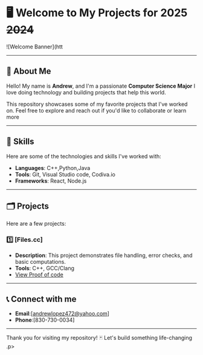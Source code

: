 # 🖥️ **Welcome to My Projects for** **2025** ~~2024~~
![Welcome Banner](htt


---

## 🤙 **About Me**

Hello! My name is **Andrew**, and I'm a passionate **Computer Science Major**
I love doing technology and building projects that help this world.

This repository showcases some of my favorite projects that I've worked on. 
Feel free to explore and reach out if you'd like to collaborate or learn more 

---

## 🐺 **Skills**

Here are some of the technologies and skills I've worked with:

- **Languages**: C++,Python,Java
- **Tools**: Git, Visual Studio code, Codiva.io
- **Frameworks**: React, Node.js

---

## 🗂️ **Projects**

Here are a few projects:

### 1️⃣ [Files.cc]
- **Description**: This project demonstrates file handling, error checks, and basic computations.
- **Tools**: C++, GCC/Clang
- [View Proof of code](https://github.com/Andrew-Greg-lopez/Projects-of-2025-from-Andrew-/blob/main/finished%20/Files.cpp)

---

## 📞 **Connect with me**

- **Email**:[andrewlopez472@yahoo.com]
- **Phone**:[830-730-0034]

---

Thank you for visiting my repository! 🃏 
Let's build something life-changing .p>
